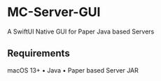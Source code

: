 # MC-Server-GUI
 A SwiftUI Native GUI for Paper Java based Servers
 
 ## Requirements
 macOS 13+ • Java • Paper based Server JAR